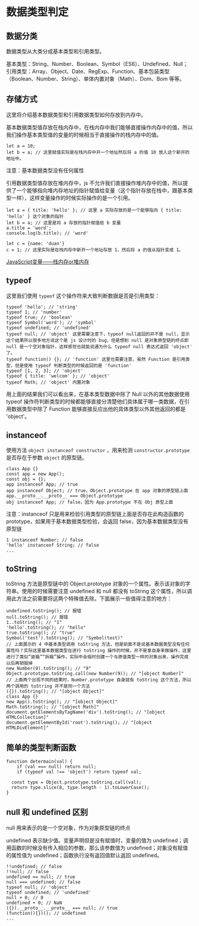 # 数据类型判定

## 数据分类

数据类型从大类分成基本类型和引用类型。

基本类型：String、Number、Boolean、Symbol（ES6）、Undefined、Null；引用类型：Array、Object、Date、RegExp、Function、基本包装类型（Boolean、Number、String）、单体内置对象（Math）、Dom、Bom 等等。

## 存储方式

这里将介绍基本数据类型和引用数据类型如何存放到内存中。

基本数据类型值存放在栈内存中，在栈内存中我们能够直接操作内存中的值，所以我们操作基本类型值的变量的时候相当于直接操作的栈内存中的值。

```
let a = 10;
let b = a; // 这里赋值实际是在栈内存中开一个地址然后将 a 的值 10 放入这个新开的地址中。
```

注意：基本数据类型没有任何属性

引用数据类型值存放在堆内存中，js 不允许我们直接操作堆内存中的值，所以提供了一个能够指向堆内存地址的指针赋值给变量（这个指针存放在栈中，跟基本类型一样），这样变量操作的时候实际操作的是一个引用。

```
let a = { title: 'hello' }; // 这里 a 实际存放的是一个能够指向 { title: 'hello' } 这个对象的指针
let b = a; // 这里是将 a 存放的指针赋值给 b 变量
a.title = 'word';
console.log(b.title); // 'word'

let c = {name: 'duan'}
c = 1; // 这里实际是在栈内存中新开一个地址存放 1，然后将 a 的值从指针变成 1。
```

[JavaScript变量——栈内存or堆内存](https://blog.csdn.net/xdd19910505/article/details/41900693)

## typeof

这里我们使用 `typeof` 这个操作符来大致判断数据是否是引用类型：

```
typeof 'hello'; // 'string'
typeof 1; // 'number'
typeof true; // 'boolean'
typeof Symbol('word'); // 'symbol'
typeof undefined; // 'undefined'
typeof null; // 'object' 这里需要注意下，typeof null返回的并不是 null，显示这个结果所以很多地方说这个是 js 设计时的 bug，但是想到 null 是对象原型链的终点即 null 是一个空对象指针，这样感觉也就能说通为什么 typeof null 表达式返回 'object' 了。
typeof function() {}; // 'function' 这里也需要注意，虽然 Function 是引用类型，但是使用 typeof 判断类型的时候返回的是 'function'
typeof [1, 2, 3]; // 'object'
typeof { title: 'welcom' }; // 'object'
typeof Math; // 'object' 内置对象
```

用上面的结果我们可以看出来，在基本类型数据中除了 Null 以外的其他数据使用 typeof 操作符判断类型的时候都能够直接分清楚他们具体属于哪一类数据，在引用数据类型中除了 Function 能够直接反应出他的具体类型以外其他返回的都是 'object'。

## instanceof

使用方法 `object instanceof constructor` ，用来检测 `constructor.prototype `是否存在于参数 `object` 的原型链。

```
class App {}
const app = new App();
const obj = {};
app instanceof App; // true
app instanceof Object; // true，Object.prototype 在 app 对象的原型链上面 app.__proto__.__proto__ === Object.prototype
obj instanceof App; // false，因为 App.prototype 不在 Obj 原型上面
```

注意：instanceof 只是用来检验引用类型的原型链上面是否存在此构造函数的 prototype，如果用于基本数据类型检验，会返回 false，因为基本数据类型没有原型链

```
1 instanceof Number; // false
'hello' instanceof String; // false
...
```

## toString

toString 方法是原型链中的 Object.prototype 对象的一个属性。表示该对象的字符串。使用的时候需要注意 undefined 和 null 都没有 toString 这个属性，所以调用此方法之前需要将这两个特殊值去除。下面展示一些值得注意的地方：

```
undefined.toString(); // 报错
null.toString(); // 报错
1..toString(); // "1"
'hello'.toString(); // "hello"
true.toString(); // "true"
Symbol('test').toString(); // "Symbol(test)"
// 上面展示的 4 中基本类型调用 toString 方法，但是前面不是说基本数据类型没有任何属性吗？实际这里基本数据类型在进行 toString 操作的时候，并不是拿自身来做操作，这里进行了类似“装箱”“拆箱”操作，实际中会临时创建一个与原值类型一样的对象出来，操作完成以后再销毁掉
new Number(9).toString(); // "9"
Object.prototype.toString.call(new Number(9)); // "[object Number]"
// 上面两个出现不同的结果时，Number.prototype 自身就有 toString 这个方法，所以两个调用的 toString 并不是同一个方法
({}).toString(); // "[object Object]"
class App {}
new App().toString(); // "[object Object]"
Math.toString(); // "[object Math]"
document.getElementsByTagName('div').toString(); // "[object HTMLCollection]"
document.getElementById('root').toString(); // "[object HTMLDivElement]"
```

## 简单的类型判断函数

```
function determain(val) {
	if (val === null) return null;
	if (typeof val !== 'object') return typeof val;
	
  const type = Object.prototype.toString.call(val);
  return type.slice(8, type.length - 1).toLowerCase();
}
```

## null 和 undefined 区别

null 用来表示的是一个空对象，作为对象原型链的终点

undefined 表示缺少值。变量声明但是没有赋值时，变量的值为 undefined；调用函数的时候没有传入相应的参数，那么该参数值为 undefined；对象没有赋值的属性值为 undefined；函数执行没有返回值默认返回 undefined。

```
!!undefined; // false
!!null; // false
undefined == null; // true
null === undefined; // false
typeof null; // 'object'
typeof undefined; // 'undefined'
null + 0; // 0
undefined + 0; // NaN
({}).__proto__.__proto__ === null; // true
(function(){})(); // undefined
...
```









